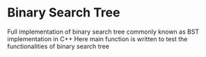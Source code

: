 # Binary Search Tree
Full implementation of binary search tree commonly known as BST implementation in C++ Here main function is written to test the functionalities of binary search tree
